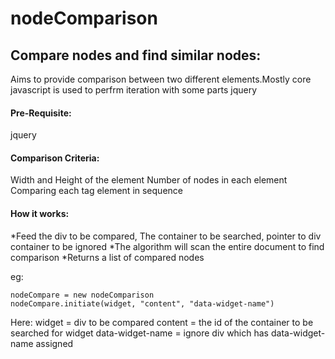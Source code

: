# nodeComparison
## Compare nodes and find similar nodes:

Aims to provide comparison between two different elements.Mostly core javascript is used to perfrm iteration with some parts jquery

#### Pre-Requisite:
jquery

#### Comparison Criteria:
Width and Height of the element
Number of nodes in each element
Comparing each tag element in sequence

#### How it works:
*Feed the div to be compared, The container to be searched, pointer to div container to be ignored
*The algorithm will scan the entire document to find comparison
*Returns a list of compared nodes

eg:
```
nodeCompare = new nodeComparison
nodeCompare.initiate(widget, "content", "data-widget-name")
```
Here:
widget = div to be compared
content = the id of the container to be searched for widget
data-widget-name = ignore div which has data-widget-name assigned



